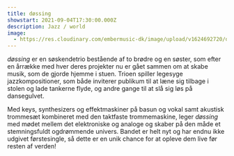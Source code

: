 ```yaml
---
title: døssing
showstart: 2021-09-04T17:30:00.000Z
description: Jazz / world
image:
  - https://res.cloudinary.com/embermusic-dk/image/upload/v1624692720/doessing2_kkakwa.jpg
---
```

*døssing* er en søskendetrio bestående af to brødre og en søster, som efter en årrække med hver deres projekter nu er gået sammen om at skabe musik, som de gjorde hjemme i stuen. Trioen spiller legesyge jazzkompositioner, som både inviterer publikum til at læne sig tilbage i stolen og lade tankerne flyde, og andre gange til at slå sig løs på dansegulvet. 

Med keys, synthesizers og effektmaskiner på basun og vokal samt akustisk trommesæt kombineret med den taktfaste trommemaskine, leger *døssing* med mødet mellem det elektroniske og analoge og skaber på den måde et stemningsfuldt ogdrømmende univers. Bandet er helt nyt og har endnu ikke udgivet førstesingle, så dette er en unik chance for at opleve dem live før resten af verden!